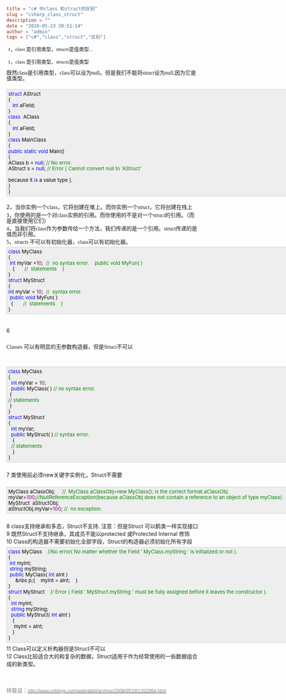```toml
title = "c# 中class 和struct的区别"
slug = "csharp_class_struct"
description = ""
date = "2010-05-23 20:51:14"
author = "admin"
tags = ["c#","class","struct","区别"]
```

<p>&nbsp;<span class="Apple-style-span" style="font-family: Verdana; line-height: 18px; font-size: 13px; "><span class="Apple-style-span" style="line-height: 15px; ">1，<span style="line-height: 15px; font-family: Verdana; ">class 是引用类型，structs是值类型</span></span>...</p></span>


<!--more-->

<p>&nbsp;<span class="Apple-style-span" style="font-family: Verdana; line-height: 18px; font-size: 13px; "><span class="Apple-style-span" style="line-height: 15px; ">1，<span style="line-height: 15px; font-family: Verdana; ">class 是引用类型，structs是值类型</span></span><p style="margin-top: 5px; margin-right: auto; margin-bottom: 5px; margin-left: auto; text-indent: 0px; "><span style="line-height: 15px; font-family: Verdana; "><span style="line-height: 15px; font-family: Verdana; ">既然class是引用类型，class可以设为null。但是我们不能将struct设为null,因为它是值类型。</span><br />&nbsp;&nbsp;&nbsp;&nbsp;</span></p><div style="padding-bottom: 4px; background-color: rgb(238, 238, 238); padding-left: 4px; width: 998px; padding-right: 5px; font-size: 13px; word-break: break-all; padding-top: 4px; border-top-color: rgb(204, 204, 204); border-right-color: rgb(204, 204, 204); border-bottom-color: rgb(204, 204, 204); border-left-color: rgb(204, 204, 204); border-top-width: 1px; border-right-width: 1px; border-bottom-width: 1px; border-left-width: 1px; border-top-style: solid; border-right-style: solid; border-bottom-style: solid; border-left-style: solid; "><span style="line-height: 15px; color: rgb(0, 0, 255); ">struct</span><span style="line-height: 15px; color: rgb(0, 0, 0); ">&nbsp;AStruct<br />{<br />&nbsp;&nbsp;&nbsp;</span><span style="line-height: 15px; color: rgb(0, 0, 255); ">int</span><span style="line-height: 15px; color: rgb(0, 0, 0); ">&nbsp;aField;<br />}<br /></span><span style="line-height: 15px; color: rgb(0, 0, 255); ">class</span><span style="line-height: 15px; color: rgb(0, 0, 0); ">&nbsp;&nbsp;AClass<br />{<br />&nbsp;&nbsp;&nbsp;</span><span style="line-height: 15px; color: rgb(0, 0, 255); ">int</span><span style="line-height: 15px; color: rgb(0, 0, 0); ">&nbsp;aField;<br />}<br /></span><span style="line-height: 15px; color: rgb(0, 0, 255); ">class</span><span style="line-height: 15px; color: rgb(0, 0, 0); ">&nbsp;MainClass<br />{<br /></span><span style="line-height: 15px; color: rgb(0, 0, 255); ">public</span><span style="line-height: 15px; color: rgb(0, 0, 0); ">&nbsp;</span><span style="line-height: 15px; color: rgb(0, 0, 255); ">static</span><span style="line-height: 15px; color: rgb(0, 0, 0); ">&nbsp;</span><span style="line-height: 15px; color: rgb(0, 0, 255); ">void</span><span style="line-height: 15px; color: rgb(0, 0, 0); ">&nbsp;Main()<br />{<br />AClass&nbsp;b&nbsp;</span><span style="line-height: 15px; color: rgb(0, 0, 0); ">=</span><span style="line-height: 15px; color: rgb(0, 0, 0); ">&nbsp;</span><span style="line-height: 15px; color: rgb(0, 0, 255); ">null</span><span style="line-height: 15px; color: rgb(0, 0, 0); ">;&nbsp;</span><span style="line-height: 15px; color: rgb(0, 128, 0); ">//</span><span style="line-height: 15px; color: rgb(0, 128, 0); ">&nbsp;No&nbsp;error.</span><span style="line-height: 15px; color: rgb(0, 128, 0); "><br /></span><span style="line-height: 15px; color: rgb(0, 0, 0); ">AStruct&nbsp;s&nbsp;</span><span style="line-height: 15px; color: rgb(0, 0, 0); ">=</span><span style="line-height: 15px; color: rgb(0, 0, 0); ">&nbsp;</span><span style="line-height: 15px; color: rgb(0, 0, 255); ">null</span><span style="line-height: 15px; color: rgb(0, 0, 0); ">;&nbsp;</span><span style="line-height: 15px; color: rgb(0, 128, 0); ">//</span><span style="line-height: 15px; color: rgb(0, 128, 0); ">&nbsp;Error&nbsp;[&nbsp;Cannot&nbsp;convert&nbsp;null&nbsp;to&nbsp;'AStruct'&nbsp;</span><span style="line-height: 15px; color: rgb(0, 128, 0); "><br /></span><span style="line-height: 15px; color: rgb(0, 0, 0); "><br />because&nbsp;it&nbsp;</span><span style="line-height: 15px; color: rgb(0, 0, 255); ">is</span><span style="line-height: 15px; color: rgb(0, 0, 0); ">&nbsp;a&nbsp;value&nbsp;type&nbsp;].<br />}<br />}</span></div><br />2，<span style="line-height: 15px; font-family: Verdana; ">当你实例一个class，它将创建在堆上。而你实例一个struct，它将创建在栈上</span><p style="margin-top: 5px; margin-right: auto; margin-bottom: 5px; margin-left: auto; text-indent: 0px; "><span style="line-height: 15px; font-family: Verdana; ">3，你使用的是一个对class实例的引用。而你使用的不是对一个struct的引用。（而是直接使用它们）</span></p><p style="margin-top: 5px; margin-right: auto; margin-bottom: 5px; margin-left: auto; text-indent: 0px; "><span style="line-height: 15px; font-family: Verdana; ">4，当我们将class作为参数传给一个方法，我们传递的是一个引用。struct传递的是值而非引用。</span></p><p style="margin-top: 5px; margin-right: auto; margin-bottom: 5px; margin-left: auto; text-indent: 0px; "><span style="line-height: 15px; font-family: Verdana; ">5，structs 不可以有初始化器，class可以有初始化器。<br /></span></p><div style="padding-bottom: 4px; background-color: rgb(238, 238, 238); padding-left: 4px; width: 998px; padding-right: 5px; font-size: 13px; word-break: break-all; padding-top: 4px; border-top-color: rgb(204, 204, 204); border-right-color: rgb(204, 204, 204); border-bottom-color: rgb(204, 204, 204); border-left-color: rgb(204, 204, 204); border-top-width: 1px; border-right-width: 1px; border-bottom-width: 1px; border-left-width: 1px; border-top-style: solid; border-right-style: solid; border-bottom-style: solid; border-left-style: solid; "><span style="line-height: 15px; color: rgb(0, 0, 255); ">class</span><span style="line-height: 15px; color: rgb(0, 0, 0); ">&nbsp;MyClass<br />{&nbsp;&nbsp;&nbsp;<br />&nbsp;</span><span style="line-height: 15px; color: rgb(0, 0, 255); ">int</span><span style="line-height: 15px; color: rgb(0, 0, 0); ">&nbsp;myVar&nbsp;</span><span style="line-height: 15px; color: rgb(0, 0, 0); ">=</span><span style="line-height: 15px; color: rgb(128, 0, 128); ">10</span><span style="line-height: 15px; color: rgb(0, 0, 0); ">;&nbsp;&nbsp;</span><span style="line-height: 15px; color: rgb(0, 128, 0); ">//</span><span style="line-height: 15px; color: rgb(0, 128, 0); ">&nbsp;&nbsp;no&nbsp;syntax&nbsp;error.&nbsp;&nbsp;&nbsp;&nbsp;public&nbsp;void&nbsp;MyFun(&nbsp;)&nbsp;</span><span style="line-height: 15px; color: rgb(0, 128, 0); "><br /></span><span style="line-height: 15px; color: rgb(0, 0, 0); ">&nbsp;&nbsp;&nbsp;{&nbsp;&nbsp;&nbsp;&nbsp;&nbsp;&nbsp;&nbsp;</span><span style="line-height: 15px; color: rgb(0, 128, 0); ">//</span><span style="line-height: 15px; color: rgb(0, 128, 0); ">&nbsp;&nbsp;statements&nbsp;&nbsp;&nbsp;&nbsp;}</span><span style="line-height: 15px; color: rgb(0, 128, 0); "><br /></span><span style="line-height: 15px; color: rgb(0, 0, 0); ">}<br /></span><span style="line-height: 15px; color: rgb(0, 0, 255); ">struct</span><span style="line-height: 15px; color: rgb(0, 0, 0); ">&nbsp;MyStruct<br />{&nbsp;&nbsp;&nbsp;&nbsp;<br /></span><span style="line-height: 15px; color: rgb(0, 0, 255); ">int</span><span style="line-height: 15px; color: rgb(0, 0, 0); ">&nbsp;myVar&nbsp;</span><span style="line-height: 15px; color: rgb(0, 0, 0); ">=</span><span style="line-height: 15px; color: rgb(0, 0, 0); ">&nbsp;</span><span style="line-height: 15px; color: rgb(128, 0, 128); ">10</span><span style="line-height: 15px; color: rgb(0, 0, 0); ">;&nbsp;&nbsp;</span><span style="line-height: 15px; color: rgb(0, 128, 0); ">//</span><span style="line-height: 15px; color: rgb(0, 128, 0); ">&nbsp;&nbsp;syntax&nbsp;error.&nbsp;&nbsp;&nbsp;</span><span style="line-height: 15px; color: rgb(0, 128, 0); "><br /></span><span style="line-height: 15px; color: rgb(0, 0, 0); ">&nbsp;</span><span style="line-height: 15px; color: rgb(0, 0, 255); ">public</span><span style="line-height: 15px; color: rgb(0, 0, 0); ">&nbsp;</span><span style="line-height: 15px; color: rgb(0, 0, 255); ">void</span><span style="line-height: 15px; color: rgb(0, 0, 0); ">&nbsp;MyFun(&nbsp;)&nbsp;&nbsp;<br />&nbsp;&nbsp;{&nbsp;&nbsp;&nbsp;&nbsp;&nbsp;&nbsp;&nbsp;</span><span style="line-height: 15px; color: rgb(0, 128, 0); ">//</span><span style="line-height: 15px; color: rgb(0, 128, 0); ">&nbsp;&nbsp;statements&nbsp;&nbsp;&nbsp;&nbsp;}</span><span style="line-he
ight: 15px; color: rgb(0, 128, 0); "><br /></span><span style="line-height: 15px; color: rgb(0, 0, 0); ">}</span></div><br /><br />6<p style="margin-top: 5px; margin-right: auto; margin-bottom: 5px; margin-left: auto; text-indent: 0px; ">&nbsp;</p><span style="line-height: 15px; font-family: Verdana; ">Classes 可以有明显的无参数构造器，但是Struct不可以</span><br /><br /><p style="margin-top: 5px; margin-right: auto; margin-bottom: 5px; margin-left: auto; text-indent: 0px; ">&nbsp;</p><div style="padding-bottom: 4px; background-color: rgb(238, 238, 238); padding-left: 4px; width: 998px; padding-right: 5px; font-size: 13px; word-break: break-all; padding-top: 4px; border-top-color: rgb(204, 204, 204); border-right-color: rgb(204, 204, 204); border-bottom-color: rgb(204, 204, 204); border-left-color: rgb(204, 204, 204); border-top-width: 1px; border-right-width: 1px; border-bottom-width: 1px; border-left-width: 1px; border-top-style: solid; border-right-style: solid; border-bottom-style: solid; border-left-style: solid; "><span style="line-height: 15px; color: rgb(0, 0, 255); ">class</span><span style="line-height: 15px; color: rgb(0, 0, 0); ">&nbsp;MyClass<br />{&nbsp;&nbsp;&nbsp;<br />&nbsp;&nbsp;</span><span style="line-height: 15px; color: rgb(0, 0, 255); ">int</span><span style="line-height: 15px; color: rgb(0, 0, 0); ">&nbsp;myVar&nbsp;</span><span style="line-height: 15px; color: rgb(0, 0, 0); ">=</span><span style="line-height: 15px; color: rgb(0, 0, 0); ">&nbsp;</span><span style="line-height: 15px; color: rgb(128, 0, 128); ">10</span><span style="line-height: 15px; color: rgb(0, 0, 0); ">;&nbsp;<br />&nbsp;&nbsp;</span><span style="line-height: 15px; color: rgb(0, 0, 255); ">public</span><span style="line-height: 15px; color: rgb(0, 0, 0); ">&nbsp;MyClass(&nbsp;)&nbsp;</span><span style="line-height: 15px; color: rgb(0, 128, 0); ">//</span><span style="line-height: 15px; color: rgb(0, 128, 0); ">&nbsp;no&nbsp;syntax&nbsp;error.&nbsp;&nbsp;</span><span style="line-height: 15px; color: rgb(0, 128, 0); "><br /></span><span style="line-height: 15px; color: rgb(0, 0, 0); ">&nbsp;{&nbsp;&nbsp;&nbsp;&nbsp;<br /></span><span style="line-height: 15px; color: rgb(0, 128, 0); ">//</span><span style="line-height: 15px; color: rgb(0, 128, 0); ">&nbsp;statements</span><span style="line-height: 15px; color: rgb(0, 128, 0); "><br /></span><span style="line-height: 15px; color: rgb(0, 0, 0); ">&nbsp;}<br />}<br /></span><span style="line-height: 15px; color: rgb(0, 0, 255); ">struct</span><span style="line-height: 15px; color: rgb(0, 0, 0); ">&nbsp;MyStruct<br />{&nbsp;&nbsp;<br />&nbsp;&nbsp;</span><span style="line-height: 15px; color: rgb(0, 0, 255); ">int</span><span style="line-height: 15px; color: rgb(0, 0, 0); ">&nbsp;myVar;&nbsp;<br />&nbsp;&nbsp;</span><span style="line-height: 15px; color: rgb(0, 0, 255); ">public</span><span style="line-height: 15px; color: rgb(0, 0, 0); ">&nbsp;MyStruct(&nbsp;)&nbsp;</span><span style="line-height: 15px; color: rgb(0, 128, 0); ">//</span><span style="line-height: 15px; color: rgb(0, 128, 0); ">&nbsp;syntax&nbsp;error.</span><span style="line-height: 15px; color: rgb(0, 128, 0); "><br /></span><span style="line-height: 15px; color: rgb(0, 0, 0); ">&nbsp;&nbsp;&nbsp;{&nbsp;&nbsp;&nbsp;&nbsp;&nbsp;&nbsp;&nbsp;<br />&nbsp;&nbsp;</span><span style="line-height: 15px; color: rgb(0, 128, 0); ">//</span><span style="line-height: 15px; color: rgb(0, 128, 0); ">&nbsp;statements&nbsp;&nbsp;</span><span style="line-height: 15px; color: rgb(0, 128, 0); "><br /></span><span style="line-height: 15px; color: rgb(0, 0, 0); ">&nbsp;&nbsp;&nbsp;}<br />}</span></div><p style="margin-top: 5px; margin-right: auto; margin-bottom: 5px; margin-left: auto; text-indent: 0px; "><br />7 类使用前必须new关键字实例化，Struct不需要<br />&nbsp;</p><div style="padding-bottom: 4px; background-color: rgb(238, 238, 238); padding-left: 4px; width: 998px; padding-right: 5px; font-size: 13px; word-break: break-all; padding-top: 4px; border-top-color: rgb(204, 204, 204); border-right-color: rgb(204, 204, 204); border-bottom-color: rgb(204, 204, 204); border-left-color: rgb(204, 204, 204); border-top-width: 1px; border-right-width: 1px; border-bottom-width: 1px; border-left-width: 1px; border-top-style: solid; border-right-style: solid; border-bottom-style: solid; border-left-style: solid; "><span style="line-height: 15px; color: rgb(0, 0, 0); ">MyClass&nbsp;aClassObj;&nbsp;&nbsp;&nbsp;&nbsp;&nbsp;</span><span style="line-height: 15px; color: rgb(0, 128, 0); ">//</span><span style="line-height: 15px; color: rgb(0, 128, 0); ">&nbsp;&nbsp;MyClass&nbsp;aClassObj=new&nbsp;MyClass();&nbsp;is&nbsp;the&nbsp;correct&nbsp;format.aClassObj.</span><span style="line-height: 15px; color: rgb(0, 128, 0); "><br /></span><span style="line-height: 15px; color: rgb(0, 0, 0); ">myVar</span><span style="line-height: 15px; color: rgb(0, 0, 0); ">=</span><span style="line-height: 15px; color: rgb(128, 0, 128); ">100</span><span style="line-height: 15px; color: rgb(0, 0, 0); ">;</span><span style="line-height: 15px; color: rgb(0, 128, 0); ">//</span><span style="line-height: 15px; color: rgb(0, 128, 0); ">NullReferenceException(because&nbsp;aClassObj&nbsp;does&nbsp;not&nbsp;contain&nbsp;a&nbsp;reference&nbsp;to&nbsp;an&nbsp;object&nbsp;of&nbsp;type&nbsp;myClass).&nbsp;&nbsp;&nbsp;&nbsp;</span><span style="line-height: 15px; color: rgb(0, 128, 0); "><br /></span><span style="line-height: 15px; color: rgb(0, 0, 0); ">MyStruct&nbsp;&nbsp;aStructObj;<br />aStructObj.myVar</span><span style="line-height: 15px; color: rgb(0, 0, 0); ">=</span><span style="line-height: 15px; color: rgb(128, 0, 128); ">100</span><span style="line-height: 15px; color: rgb(0, 0, 0); ">;&nbsp;</span><span style="line-height: 15px; color: rgb(0, 128, 0); ">//</span><span style="line-height: 15px; color: rgb(0, 128, 0); ">&nbsp;&nbsp;no&nbsp;exception.</span></div><p style="margin-top: 5px; margin-right: auto; margin-bottom: 5px; margin-left: auto; text-indent: 0px; "><br />8 class支持继承和多态，Struct不支持. 注意：但是Struct 可以鹤类一样实现接口<br />9 既然Struct不支持继承，其成员不能以protected 或Protected Internal 修饰<br />10 Class的构造器不需要初始化全部字段，Struct的构造器必须初始化所有字段</p><div style="padding-bottom: 4px; background-color: rgb(238, 238, 238); padding-left: 4px; width: 998px; padding-right: 5px; font-size: 13px; word-break: break-all; padding-top: 4px; border-top-color: rgb(204, 204, 204); border-right-color: rgb(204, 204, 204); border-bottom-color: rgb(204, 204, 204); border-left-color: rgb(204, 204, 204); border-top-width: 1px; border-right-width: 1px; border-bottom-width: 1px; border-left-width: 1px; border-top-style: solid; border-right-style: solid; border-bottom-style: solid; border-left-style: solid; "><span style="line-height: 15px; color: rgb(0, 0, 255); ">class</span><span style="line-height: 15px; color: rgb(0, 0, 0); ">&nbsp;MyClass&nbsp;&nbsp;&nbsp;&nbsp;</span><span style="line-height: 15px; color: rgb(0, 128, 0); ">//</span><span style="line-height: 15px; color: rgb(0, 128, 0); ">No&nbsp;error(&nbsp;No&nbsp;matter&nbsp;whether&nbsp;the&nbsp;Field&nbsp;'&nbsp;MyClass.myString&nbsp;'&nbsp;is&nbsp;initialized&nbsp;or&nbsp;not&nbsp;).&nbsp;</span><span style="line-height: 15px; color: rgb(0, 128, 0); "><br /></span><span style="line-height: 15px; color: rgb(0, 0, 0); ">{&nbsp;<br />&nbsp;</span><span style="line-height: 15px; color: rgb(0, 0, 255); ">int</span><span style="line-height: 15px; color: rgb(0, 0, 0); ">&nbsp;myInt;&nbsp;&nbsp;<br />&nbsp;</span><span style="line-height: 15px; color: rgb(0, 0, 255); ">string</span><span style="line-height: 15px; color: rgb(0, 0, 0); ">&nbsp;myString;&nbsp;&nbsp;&nbsp;<br />&nbsp;</span><span style="line-height: 15px; color: rgb(0, 0, 255); ">public</span><span style="line-height: 15px; color: rgb(0, 0, 0); ">&nbsp;MyClass(&nbsp;</span><span style="line-height: 15px; color: rgb(0, 0, 255); ">int</span><span style="line-height: 15px; color: rgb(0, 0, 0); ">&nbsp;aInt&nbsp;)<br />&nbsp;&nbsp;&nbsp;&nbsp;&nbsp;&nbs
p;{&nbsp;&nbsp;&nbsp;&nbsp;myInt&nbsp;</span><span style="line-height: 15px; color: rgb(0, 0, 0); ">=</span><span style="line-height: 15px; color: rgb(0, 0, 0); ">&nbsp;aInt;&nbsp;&nbsp;&nbsp;&nbsp;}<br />}<br /></span><span style="line-height: 15px; color: rgb(0, 0, 255); ">struct</span><span style="line-height: 15px; color: rgb(0, 0, 0); ">&nbsp;MyStruct&nbsp;&nbsp;&nbsp;&nbsp;</span><span style="line-height: 15px; color: rgb(0, 128, 0); ">//</span><span style="line-height: 15px; color: rgb(0, 128, 0); ">&nbsp;Error&nbsp;(&nbsp;Field&nbsp;'&nbsp;MyStruct.myString&nbsp;'&nbsp;must&nbsp;be&nbsp;fully&nbsp;assigned&nbsp;before&nbsp;it&nbsp;leaves&nbsp;the&nbsp;constructor&nbsp;).</span><span style="line-height: 15px; color: rgb(0, 128, 0); "><br /></span><span style="line-height: 15px; color: rgb(0, 0, 0); ">{&nbsp;<br />&nbsp;&nbsp;</span><span style="line-height: 15px; color: rgb(0, 0, 255); ">int</span><span style="line-height: 15px; color: rgb(0, 0, 0); ">&nbsp;myInt;&nbsp;&nbsp;<br />&nbsp;&nbsp;</span><span style="line-height: 15px; color: rgb(0, 0, 255); ">string</span><span style="line-height: 15px; color: rgb(0, 0, 0); ">&nbsp;myString;&nbsp;<br />&nbsp;&nbsp;</span><span style="line-height: 15px; color: rgb(0, 0, 255); ">public</span><span style="line-height: 15px; color: rgb(0, 0, 0); ">&nbsp;MyStruct(&nbsp;</span><span style="line-height: 15px; color: rgb(0, 0, 255); ">int</span><span style="line-height: 15px; color: rgb(0, 0, 0); ">&nbsp;aInt&nbsp;)&nbsp;<br />&nbsp;&nbsp;&nbsp;{&nbsp;&nbsp;&nbsp;&nbsp;<br />&nbsp;&nbsp;&nbsp;&nbsp;myInt&nbsp;</span><span style="line-height: 15px; color: rgb(0, 0, 0); ">=</span><span style="line-height: 15px; color: rgb(0, 0, 0); ">&nbsp;aInt;&nbsp;&nbsp;<br />&nbsp;&nbsp;&nbsp;}<br />}</span></div><p style="margin-top: 5px; margin-right: auto; margin-bottom: 5px; margin-left: auto; text-indent: 0px; ">11 Class可以定义析构器但是Struct不可以<br />12 Class比较适合大的和复杂的数据，Struct适用于作为经常使用的一些数据组合成的新类型。</p><p style="margin-top: 5px; margin-right: auto; margin-bottom: 5px; margin-left: auto; text-indent: 0px; ">&nbsp;</p><p style="margin-top: 5px; margin-right: auto; margin-bottom: 5px; margin-left: auto; text-indent: 0px; ">&nbsp;</p><p style="margin-top: 5px; margin-right: auto; margin-bottom: 5px; margin-left: auto; text-indent: 0px; "><span style="color: rgb(128, 128, 128); ">转载自：</span><span class="Apple-style-span" style="font-family: Arial, Verdana, sans-serif; line-height: 19px; font-size: 12px; "><a href="http://www.cnblogs.com/waitrabbit/archive/2008/05/18/1202064.html"><span style="color: rgb(128, 128, 128); ">http://www.cnblogs.com/waitrabbit/archive/2008/05/18/1202064.html</span></a></span></p></span></p>
